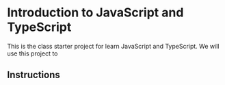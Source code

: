 # Introduction to JavaScript and TypeScript

This is the class starter project for learn JavaScript and TypeScript. We will use this project to 

## Instructions